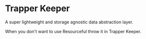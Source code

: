 Trapper Keeper
==============

A super lightweight and storage agnostic data abstraction layer. 

When you don't want to use Resourceful throw it in Trapper Keeper.